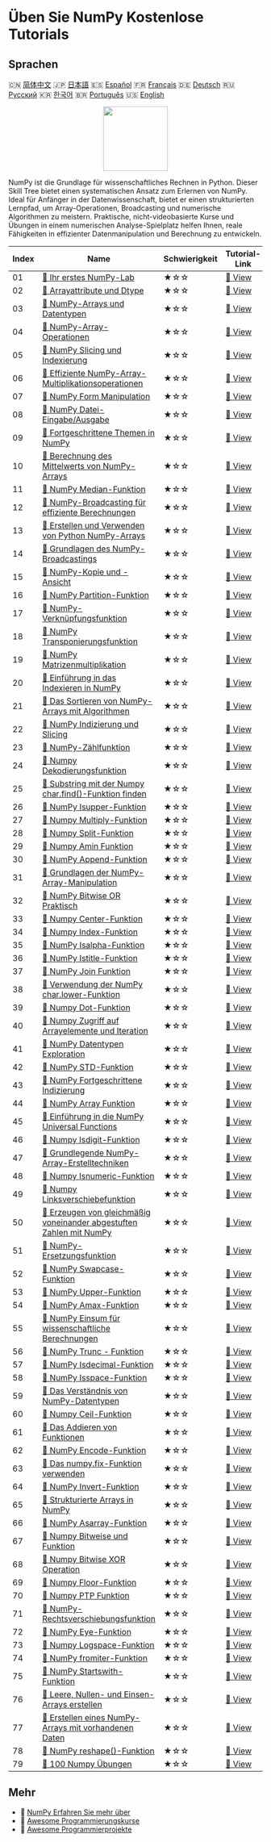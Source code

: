 # Üben Sie NumPy Kostenlose Tutorials

## Sprachen

🇨🇳 [简体中文](README_zh.md) 🇯🇵 [日本語](README_ja.md) 🇪🇸 [Español](README_es.md) 🇫🇷 [Français](README_fr.md) 🇩🇪 [Deutsch](README_de.md) 🇷🇺 [Русский](README_ru.md) 🇰🇷 [한국어](README_ko.md) 🇧🇷 [Português](README_pt.md) 🇺🇸 [English](README.md) 

<div align="center">
<img width="128px" src="https://file.labex.io/path/gdqX0QgXsYjL.png">
</div>

NumPy ist die Grundlage für wissenschaftliches Rechnen in Python. Dieser Skill Tree bietet einen systematischen Ansatz zum Erlernen von NumPy. Ideal für Anfänger in der Datenwissenschaft, bietet er einen strukturierten Lernpfad, um Array-Operationen, Broadcasting und numerische Algorithmen zu meistern. Praktische, nicht-videobasierte Kurse und Übungen in einem numerischen Analyse-Spielplatz helfen Ihnen, reale Fähigkeiten in effizienter Datenmanipulation und Berechnung zu entwickeln.

|   Index | Name                                                                                                                                                          | Schwierigkeit   | Tutorial-Link                                                                                        |
|---------|---------------------------------------------------------------------------------------------------------------------------------------------------------------|-----------------|------------------------------------------------------------------------------------------------------|
|      01 | [📖 Ihr erstes NumPy-Lab](https://labex.io/de/tutorials/numpy-your-first-numpy-lab-92735)                                                                     | ★☆☆             | [🔗 View](https://labex.io/de/tutorials/numpy-your-first-numpy-lab-92735)                            |
|      02 | [📖 Arrayattribute und Dtype](https://labex.io/de/tutorials/python-array-attributes-and-dtype-8027)                                                           | ★☆☆             | [🔗 View](https://labex.io/de/tutorials/python-array-attributes-and-dtype-8027)                      |
|      03 | [📖 NumPy-Arrays und Datentypen](https://labex.io/de/tutorials/python-numpy-arrays-and-data-types-4996)                                                       | ★☆☆             | [🔗 View](https://labex.io/de/tutorials/python-numpy-arrays-and-data-types-4996)                     |
|      04 | [📖 NumPy-Array-Operationen](https://labex.io/de/tutorials/numpy-numpy-array-operations-1403)                                                                 | ★☆☆             | [🔗 View](https://labex.io/de/tutorials/numpy-numpy-array-operations-1403)                           |
|      05 | [📖 NumPy Slicing und Indexierung](https://labex.io/de/tutorials/python-numpy-slicing-and-indexing-352)                                                       | ★☆☆             | [🔗 View](https://labex.io/de/tutorials/python-numpy-slicing-and-indexing-352)                       |
|      06 | [📖 Effiziente NumPy-Array-Multiplikationsoperationen](https://labex.io/de/tutorials/python-efficient-numpy-array-multiplication-operations-5007)             | ★☆☆             | [🔗 View](https://labex.io/de/tutorials/python-efficient-numpy-array-multiplication-operations-5007) |
|      07 | [📖 NumPy Form Manipulation](https://labex.io/de/tutorials/numpy-numpy-shape-manipulation-214)                                                                | ★☆☆             | [🔗 View](https://labex.io/de/tutorials/numpy-numpy-shape-manipulation-214)                          |
|      08 | [📖 NumPy Datei-Eingabe/Ausgabe](https://labex.io/de/tutorials/python-numpy-file-io-127)                                                                      | ★☆☆             | [🔗 View](https://labex.io/de/tutorials/python-numpy-file-io-127)                                    |
|      09 | [📖 Fortgeschrittene Themen in NumPy](https://labex.io/de/tutorials/python-numpy-advanced-topics-11)                                                          | ★☆☆             | [🔗 View](https://labex.io/de/tutorials/python-numpy-advanced-topics-11)                             |
|      10 | [📖 Berechnung des Mittelwerts von NumPy-Arrays](https://labex.io/de/tutorials/numpy-numpy-array-mean-calculation-86481)                                      | ★☆☆             | [🔗 View](https://labex.io/de/tutorials/numpy-numpy-array-mean-calculation-86481)                    |
|      11 | [📖 NumPy Median-Funktion](https://labex.io/de/tutorials/numpy-numpy-median-function-86483)                                                                   | ★☆☆             | [🔗 View](https://labex.io/de/tutorials/numpy-numpy-median-function-86483)                           |
|      12 | [📖 NumPy-Broadcasting für effiziente Berechnungen](https://labex.io/de/tutorials/numpy-numpy-broadcasting-for-efficient-computation-85702)                   | ★☆☆             | [🔗 View](https://labex.io/de/tutorials/numpy-numpy-broadcasting-for-efficient-computation-85702)    |
|      13 | [📖 Erstellen und Verwenden von Python NumPy-Arrays](https://labex.io/de/tutorials/python-creating-and-using-python-numpy-arrays-86402)                       | ★☆☆             | [🔗 View](https://labex.io/de/tutorials/python-creating-and-using-python-numpy-arrays-86402)         |
|      14 | [📖 Grundlagen des NumPy-Broadcastings](https://labex.io/de/tutorials/numpy-numpy-broadcasting-fundamentals-86412)                                            | ★☆☆             | [🔗 View](https://labex.io/de/tutorials/numpy-numpy-broadcasting-fundamentals-86412)                 |
|      15 | [📖 NumPy-Kopie und -Ansicht](https://labex.io/de/tutorials/python-numpy-copy-and-view-86421)                                                                 | ★☆☆             | [🔗 View](https://labex.io/de/tutorials/python-numpy-copy-and-view-86421)                            |
|      16 | [📖 NumPy Partition-Funktion](https://labex.io/de/tutorials/python-numpy-partition-function-86489)                                                            | ★☆☆             | [🔗 View](https://labex.io/de/tutorials/python-numpy-partition-function-86489)                       |
|      17 | [📖 NumPy-Verknüpfungsfunktion](https://labex.io/de/tutorials/numpy-numpy-concatenate-function-86420)                                                         | ★☆☆             | [🔗 View](https://labex.io/de/tutorials/numpy-numpy-concatenate-function-86420)                      |
|      18 | [📖 NumPy Transponierungsfunktion](https://labex.io/de/tutorials/numpy-numpy-transpose-function-86512)                                                        | ★☆☆             | [🔗 View](https://labex.io/de/tutorials/numpy-numpy-transpose-function-86512)                        |
|      19 | [📖 NumPy Matrizenmultiplikation](https://labex.io/de/tutorials/python-numpy-matrix-multiplication-86479)                                                     | ★☆☆             | [🔗 View](https://labex.io/de/tutorials/python-numpy-matrix-multiplication-86479)                    |
|      20 | [📖 Einführung in das Indexieren in NumPy](https://labex.io/de/tutorials/numpy-introduction-to-indexing-in-numpy-85699)                                       | ★☆☆             | [🔗 View](https://labex.io/de/tutorials/numpy-introduction-to-indexing-in-numpy-85699)               |
|      21 | [📖 Das Sortieren von NumPy-Arrays mit Algorithmen](https://labex.io/de/tutorials/numpy-sorting-numpy-arrays-with-algorithms-86500)                           | ★☆☆             | [🔗 View](https://labex.io/de/tutorials/numpy-sorting-numpy-arrays-with-algorithms-86500)            |
|      22 | [📖 NumPy Indizierung und Slicing](https://labex.io/de/tutorials/numpy-numpy-indexing-and-slicing-86452)                                                      | ★☆☆             | [🔗 View](https://labex.io/de/tutorials/numpy-numpy-indexing-and-slicing-86452)                      |
|      23 | [📖 NumPy-Zählfunktion](https://labex.io/de/tutorials/python-numpy-count-function-86423)                                                                      | ★☆☆             | [🔗 View](https://labex.io/de/tutorials/python-numpy-count-function-86423)                           |
|      24 | [📖 Numpy Dekodierungsfunktion](https://labex.io/de/tutorials/numpy-numpy-decode-function-86427)                                                              | ★☆☆             | [🔗 View](https://labex.io/de/tutorials/numpy-numpy-decode-function-86427)                           |
|      25 | [📖 Substring mit der Numpy char.find()-Funktion finden](https://labex.io/de/tutorials/python-find-substring-using-numpy-char-find-function-86437)            | ★☆☆             | [🔗 View](https://labex.io/de/tutorials/python-find-substring-using-numpy-char-find-function-86437)  |
|      26 | [📖 NumPy Isupper-Funktion](https://labex.io/de/tutorials/numpy-numpy-isupper-function-86467)                                                                 | ★☆☆             | [🔗 View](https://labex.io/de/tutorials/numpy-numpy-isupper-function-86467)                          |
|      27 | [📖 Numpy Multiply-Funktion](https://labex.io/de/tutorials/python-numpy-multiply-function-86485)                                                              | ★☆☆             | [🔗 View](https://labex.io/de/tutorials/python-numpy-multiply-function-86485)                        |
|      28 | [📖 Numpy Split-Funktion](https://labex.io/de/tutorials/numpy-numpy-split-function-86502)                                                                     | ★☆☆             | [🔗 View](https://labex.io/de/tutorials/numpy-numpy-split-function-86502)                            |
|      29 | [📖 Numpy Amin Funktion](https://labex.io/de/tutorials/python-numpy-amin-function-86389)                                                                      | ★☆☆             | [🔗 View](https://labex.io/de/tutorials/python-numpy-amin-function-86389)                            |
|      30 | [📖 NumPy Append-Funktion](https://labex.io/de/tutorials/python-numpy-append-function-86391)                                                                  | ★☆☆             | [🔗 View](https://labex.io/de/tutorials/python-numpy-append-function-86391)                          |
|      31 | [📖 Grundlagen der NumPy-Array-Manipulation](https://labex.io/de/tutorials/numpy-fundamentals-of-numpy-array-manipulation-85703)                              | ★☆☆             | [🔗 View](https://labex.io/de/tutorials/numpy-fundamentals-of-numpy-array-manipulation-85703)        |
|      32 | [📖 NumPy Bitwise OR Praktisch](https://labex.io/de/tutorials/numpy-numpy-bitwise-or-practical-86408)                                                         | ★☆☆             | [🔗 View](https://labex.io/de/tutorials/numpy-numpy-bitwise-or-practical-86408)                      |
|      33 | [📖 Numpy Center-Funktion](https://labex.io/de/tutorials/numpy-numpy-center-function-86416)                                                                   | ★☆☆             | [🔗 View](https://labex.io/de/tutorials/numpy-numpy-center-function-86416)                           |
|      34 | [📖 Numpy Index-Funktion](https://labex.io/de/tutorials/numpy-numpy-index-function-86450)                                                                     | ★☆☆             | [🔗 View](https://labex.io/de/tutorials/numpy-numpy-index-function-86450)                            |
|      35 | [📖 NumPy Isalpha-Funktion](https://labex.io/de/tutorials/python-numpy-isalpha-function-86456)                                                                | ★☆☆             | [🔗 View](https://labex.io/de/tutorials/python-numpy-isalpha-function-86456)                         |
|      36 | [📖 NumPy Istitle-Funktion](https://labex.io/de/tutorials/numpy-numpy-istitle-function-86466)                                                                 | ★☆☆             | [🔗 View](https://labex.io/de/tutorials/numpy-numpy-istitle-function-86466)                          |
|      37 | [📖 NumPy Join Funktion](https://labex.io/de/tutorials/numpy-numpy-join-function-86470)                                                                       | ★☆☆             | [🔗 View](https://labex.io/de/tutorials/numpy-numpy-join-function-86470)                             |
|      38 | [📖 Verwendung der NumPy char.lower-Funktion](https://labex.io/de/tutorials/numpy-using-the-numpy-char-lower-function-86477)                                  | ★☆☆             | [🔗 View](https://labex.io/de/tutorials/numpy-using-the-numpy-char-lower-function-86477)             |
|      39 | [📖 Numpy Dot-Funktion](https://labex.io/de/tutorials/numpy-numpy-dot-function-86429)                                                                         | ★☆☆             | [🔗 View](https://labex.io/de/tutorials/numpy-numpy-dot-function-86429)                              |
|      40 | [📖 Numpy Zugriff auf Arrayelemente und Iteration](https://labex.io/de/tutorials/python-numpy-accessing-array-elements-iteration-86381)                       | ★☆☆             | [🔗 View](https://labex.io/de/tutorials/python-numpy-accessing-array-elements-iteration-86381)       |
|      41 | [📖 NumPy Datentypen Exploration](https://labex.io/de/tutorials/numpy-numpy-datatype-exploration-86425)                                                       | ★☆☆             | [🔗 View](https://labex.io/de/tutorials/numpy-numpy-datatype-exploration-86425)                      |
|      42 | [📖 NumPy STD-Funktion](https://labex.io/de/tutorials/numpy-numpy-std-function-86508)                                                                         | ★☆☆             | [🔗 View](https://labex.io/de/tutorials/numpy-numpy-std-function-86508)                              |
|      43 | [📖 NumPy Fortgeschrittene Indizierung](https://labex.io/de/tutorials/python-numpy-advance-indexing-86385)                                                    | ★☆☆             | [🔗 View](https://labex.io/de/tutorials/python-numpy-advance-indexing-86385)                         |
|      44 | [📖 NumPy Array Funktion](https://labex.io/de/tutorials/numpy-numpy-array-function-86400)                                                                     | ★☆☆             | [🔗 View](https://labex.io/de/tutorials/numpy-numpy-array-function-86400)                            |
|      45 | [📖 Einführung in die NumPy Universal Functions](https://labex.io/de/tutorials/python-introduction-to-numpy-universal-functions-85705)                        | ★☆☆             | [🔗 View](https://labex.io/de/tutorials/python-introduction-to-numpy-universal-functions-85705)      |
|      46 | [📖 Numpy Isdigit-Funktion](https://labex.io/de/tutorials/numpy-numpy-isdigit-function-86460)                                                                 | ★☆☆             | [🔗 View](https://labex.io/de/tutorials/numpy-numpy-isdigit-function-86460)                          |
|      47 | [📖 Grundlegende NumPy-Array-Erstelltechniken](https://labex.io/de/tutorials/python-fundamental-numpy-array-creation-techniques-85698)                        | ★☆☆             | [🔗 View](https://labex.io/de/tutorials/python-fundamental-numpy-array-creation-techniques-85698)    |
|      48 | [📖 Numpy Isnumeric-Funktion](https://labex.io/de/tutorials/numpy-numpy-isnumeric-function-86462)                                                             | ★☆☆             | [🔗 View](https://labex.io/de/tutorials/numpy-numpy-isnumeric-function-86462)                        |
|      49 | [📖 Numpy Linksverschiebefunktion](https://labex.io/de/tutorials/numpy-numpy-left-shift-function-86471)                                                       | ★☆☆             | [🔗 View](https://labex.io/de/tutorials/numpy-numpy-left-shift-function-86471)                       |
|      50 | [📖 Erzeugen von gleichmäßig voneinander abgestuften Zahlen mit NumPy](https://labex.io/de/tutorials/numpy-generating-evenly-spaced-numbers-with-numpy-86473) | ★☆☆             | [🔗 View](https://labex.io/de/tutorials/numpy-generating-evenly-spaced-numbers-with-numpy-86473)     |
|      51 | [📖 NumPy-Ersetzungsfunktion](https://labex.io/de/tutorials/numpy-numpy-replace-function-86494)                                                               | ★☆☆             | [🔗 View](https://labex.io/de/tutorials/numpy-numpy-replace-function-86494)                          |
|      52 | [📖 NumPy Swapcase-Funktion](https://labex.io/de/tutorials/python-numpy-swapcase-function-86510)                                                              | ★☆☆             | [🔗 View](https://labex.io/de/tutorials/python-numpy-swapcase-function-86510)                        |
|      53 | [📖 NumPy Upper-Funktion](https://labex.io/de/tutorials/numpy-numpy-upper-function-86516)                                                                     | ★☆☆             | [🔗 View](https://labex.io/de/tutorials/numpy-numpy-upper-function-86516)                            |
|      54 | [📖 NumPy Amax-Funktion](https://labex.io/de/tutorials/numpy-numpy-amax-function-86387)                                                                       | ★☆☆             | [🔗 View](https://labex.io/de/tutorials/numpy-numpy-amax-function-86387)                             |
|      55 | [📖 NumPy Einsum für wissenschaftliche Berechnungen](https://labex.io/de/tutorials/python-numpy-einsum-for-scientific-computing-4991)                         | ★☆☆             | [🔗 View](https://labex.io/de/tutorials/python-numpy-einsum-for-scientific-computing-4991)           |
|      56 | [📖 NumPy Trunc - Funktion](https://labex.io/de/tutorials/python-numpy-trunc-function-86514)                                                                  | ★☆☆             | [🔗 View](https://labex.io/de/tutorials/python-numpy-trunc-function-86514)                           |
|      57 | [📖 NumPy Isdecimal-Funktion](https://labex.io/de/tutorials/numpy-numpy-isdecimal-function-86458)                                                             | ★☆☆             | [🔗 View](https://labex.io/de/tutorials/numpy-numpy-isdecimal-function-86458)                        |
|      58 | [📖 NumPy Isspace-Funktion](https://labex.io/de/tutorials/numpy-numpy-isspace-function-86464)                                                                 | ★☆☆             | [🔗 View](https://labex.io/de/tutorials/numpy-numpy-isspace-function-86464)                          |
|      59 | [📖 Das Verständnis von NumPy-Datentypen](https://labex.io/de/tutorials/python-understanding-numpy-data-types-85701)                                          | ★☆☆             | [🔗 View](https://labex.io/de/tutorials/python-understanding-numpy-data-types-85701)                 |
|      60 | [📖 Numpy Ceil-Funktion](https://labex.io/de/tutorials/numpy-numpy-ceil-function-86414)                                                                       | ★☆☆             | [🔗 View](https://labex.io/de/tutorials/numpy-numpy-ceil-function-86414)                             |
|      61 | [📖 Das Addieren von Funktionen](https://labex.io/de/tutorials/numpy-using-the-add-function-86383)                                                            | ★☆☆             | [🔗 View](https://labex.io/de/tutorials/numpy-using-the-add-function-86383)                          |
|      62 | [📖 NumPy Encode-Funktion](https://labex.io/de/tutorials/python-numpy-encode-function-86433)                                                                  | ★☆☆             | [🔗 View](https://labex.io/de/tutorials/python-numpy-encode-function-86433)                          |
|      63 | [📖 Das numpy.fix-Funktion verwenden](https://labex.io/de/tutorials/numpy-using-the-numpy-fix-function-86439)                                                 | ★☆☆             | [🔗 View](https://labex.io/de/tutorials/numpy-using-the-numpy-fix-function-86439)                    |
|      64 | [📖 NumPy Invert-Funktion](https://labex.io/de/tutorials/python-numpy-invert-function-86454)                                                                  | ★☆☆             | [🔗 View](https://labex.io/de/tutorials/python-numpy-invert-function-86454)                          |
|      65 | [📖 Strukturierte Arrays in NumPy](https://labex.io/de/tutorials/python-structured-arrays-in-numpy-85704)                                                     | ★☆☆             | [🔗 View](https://labex.io/de/tutorials/python-structured-arrays-in-numpy-85704)                     |
|      66 | [📖 NumPy Asarray-Funktion](https://labex.io/de/tutorials/numpy-numpy-asarray-function-86404)                                                                 | ★☆☆             | [🔗 View](https://labex.io/de/tutorials/numpy-numpy-asarray-function-86404)                          |
|      67 | [📖 Numpy Bitweise und Funktion](https://labex.io/de/tutorials/numpy-numpy-bitwise-and-function-86406)                                                        | ★☆☆             | [🔗 View](https://labex.io/de/tutorials/numpy-numpy-bitwise-and-function-86406)                      |
|      68 | [📖 Numpy Bitwise XOR Operation](https://labex.io/de/tutorials/numpy-numpy-bitwise-xor-operation-86410)                                                       | ★☆☆             | [🔗 View](https://labex.io/de/tutorials/numpy-numpy-bitwise-xor-operation-86410)                     |
|      69 | [📖 Numpy Floor-Funktion](https://labex.io/de/tutorials/numpy-numpy-floor-function-86441)                                                                     | ★☆☆             | [🔗 View](https://labex.io/de/tutorials/numpy-numpy-floor-function-86441)                            |
|      70 | [📖 Numpy PTP Funktion](https://labex.io/de/tutorials/numpy-numpy-ptp-function-86491)                                                                         | ★☆☆             | [🔗 View](https://labex.io/de/tutorials/numpy-numpy-ptp-function-86491)                              |
|      71 | [📖 NumPy-Rechtsverschiebungsfunktion](https://labex.io/de/tutorials/python-numpy-right-shift-function-86498)                                                 | ★☆☆             | [🔗 View](https://labex.io/de/tutorials/python-numpy-right-shift-function-86498)                     |
|      72 | [📖 NumPy Eye-Funktion](https://labex.io/de/tutorials/python-numpy-eye-function-86435)                                                                        | ★☆☆             | [🔗 View](https://labex.io/de/tutorials/python-numpy-eye-function-86435)                             |
|      73 | [📖 Numpy Logspace-Funktion](https://labex.io/de/tutorials/numpy-numpy-logspace-function-86475)                                                               | ★☆☆             | [🔗 View](https://labex.io/de/tutorials/numpy-numpy-logspace-function-86475)                         |
|      74 | [📖 NumPy fromiter-Funktion](https://labex.io/de/tutorials/numpy-numpy-fromiter-function-86445)                                                               | ★☆☆             | [🔗 View](https://labex.io/de/tutorials/numpy-numpy-fromiter-function-86445)                         |
|      75 | [📖 NumPy Startswith-Funktion](https://labex.io/de/tutorials/numpy-numpy-startswith-function-86506)                                                           | ★☆☆             | [🔗 View](https://labex.io/de/tutorials/numpy-numpy-startswith-function-86506)                       |
|      76 | [📖 Leere, Nullen- und Einsen-Arrays erstellen](https://labex.io/de/tutorials/numpy-creating-empty-zeroes-and-ones-arrays-86395)                              | ★☆☆             | [🔗 View](https://labex.io/de/tutorials/numpy-creating-empty-zeroes-and-ones-arrays-86395)           |
|      77 | [📖 Erstellen eines NumPy-Arrays mit vorhandenen Daten](https://labex.io/de/tutorials/numpy-creating-a-numpy-array-using-existing-data-86398)                 | ★☆☆             | [🔗 View](https://labex.io/de/tutorials/numpy-creating-a-numpy-array-using-existing-data-86398)      |
|      78 | [📖 NumPy reshape()-Funktion](https://labex.io/de/tutorials/python-numpy-reshape-function-86496)                                                              | ★☆☆             | [🔗 View](https://labex.io/de/tutorials/python-numpy-reshape-function-86496)                         |
|      79 | [📖 100 Numpy Übungen](https://labex.io/de/tutorials/100-numpy-exercises-20746)                                                                               | ★☆☆             | [🔗 View](https://labex.io/de/tutorials/100-numpy-exercises-20746)                                   |

## Mehr

- 🔗 [NumPy Erfahren Sie mehr über](https://labex.io/de/skilltrees/numpy)
- 🔗 [Awesome Programmierungskurse](https://github.com/labex-labs/awesome-programming-courses)
- 🔗 [Awesome Programmierprojekte](https://github.com/labex-labs/awesome-programming-projects)

